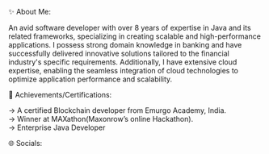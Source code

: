 ✨ About Me:

An avid software developer with over 8 years of expertise in Java and its related frameworks, specializing in creating scalable and high-performance applications. I possess strong domain knowledge in banking and have successfully delivered innovative solutions tailored to the financial industry's specific requirements. Additionally, I have extensive cloud expertise, enabling the seamless integration of cloud technologies to optimize application performance and scalability.

🥇 Achievements/Certifications:

→ A certified Blockchain developer from Emurgo Academy, India.                                                                                                                                                                              
→ Winner at MAXathon(Maxonrow’s online Hackathon).                                                                                                                                                                                
→ Enterprise Java Developer                                                                                                                                                                                                      

🌐 Socials:



<!--
**satyamadhav44/satyamadhav44** is a ✨ _special_ ✨ repository because its `README.md` (this file) appears on your GitHub profile.

Here are some ideas to get you started:

- 🔭 I’m currently working on ...
- 🌱 I’m currently learning ...
- 👯 I’m looking to collaborate on ...
- 🤔 I’m looking for help with ...
- 💬 Ask me about ...
- 📫 How to reach me: ...
- 😄 Pronouns: ...
- ⚡ Fun fact: ...
-->
